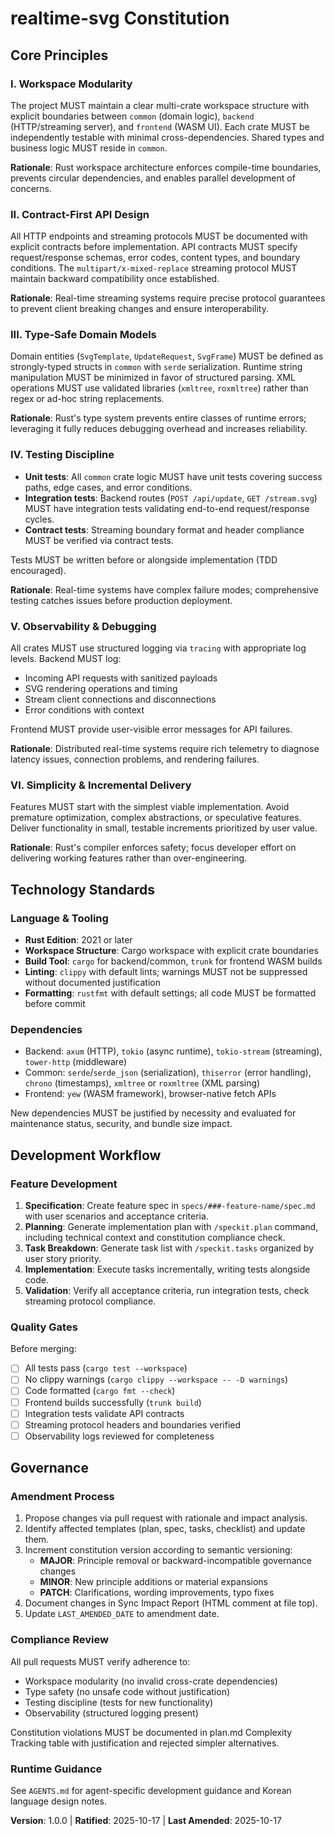 <!--
Sync Impact Report
==================
Version Change: 0.0.0 → 1.0.0
Modified Principles: N/A (initial constitution)
Added Sections: All core principles and governance
Removed Sections: None
Templates Status:
  ✅ plan-template.md - Constitution Check section aligns with principles
  ✅ spec-template.md - Requirements structure supports principle-driven development
  ✅ tasks-template.md - Task organization reflects testing and modularity principles
  ✅ checklist-template.md - Generic structure compatible with all principles
Follow-up TODOs: None
-->

# realtime-svg Constitution

## Core Principles

### I. Workspace Modularity

The project MUST maintain a clear multi-crate workspace structure with explicit
boundaries between `common` (domain logic), `backend` (HTTP/streaming server),
and `frontend` (WASM UI). Each crate MUST be independently testable with minimal
cross-dependencies. Shared types and business logic MUST reside in `common`.

**Rationale**: Rust workspace architecture enforces compile-time boundaries,
prevents circular dependencies, and enables parallel development of concerns.

### II. Contract-First API Design

All HTTP endpoints and streaming protocols MUST be documented with explicit
contracts before implementation. API contracts MUST specify request/response
schemas, error codes, content types, and boundary conditions. The
`multipart/x-mixed-replace` streaming protocol MUST maintain backward
compatibility once established.

**Rationale**: Real-time streaming systems require precise protocol guarantees
to prevent client breaking changes and ensure interoperability.

### III. Type-Safe Domain Models

Domain entities (`SvgTemplate`, `UpdateRequest`, `SvgFrame`) MUST be defined as
strongly-typed structs in `common` with `serde` serialization. Runtime string
manipulation MUST be minimized in favor of structured parsing. XML operations
MUST use validated libraries (`xmltree`, `roxmltree`) rather than regex or
ad-hoc string replacements.

**Rationale**: Rust's type system prevents entire classes of runtime errors;
leveraging it fully reduces debugging overhead and increases reliability.

### IV. Testing Discipline

- **Unit tests**: All `common` crate logic MUST have unit tests covering
  success paths, edge cases, and error conditions.
- **Integration tests**: Backend routes (`POST /api/update`, `GET /stream.svg`)
  MUST have integration tests validating end-to-end request/response cycles.
- **Contract tests**: Streaming boundary format and header compliance MUST be
  verified via contract tests.

Tests MUST be written before or alongside implementation (TDD encouraged).

**Rationale**: Real-time systems have complex failure modes; comprehensive
testing catches issues before production deployment.

### V. Observability & Debugging

All crates MUST use structured logging via `tracing` with appropriate log
levels. Backend MUST log:
- Incoming API requests with sanitized payloads
- SVG rendering operations and timing
- Stream client connections and disconnections
- Error conditions with context

Frontend MUST provide user-visible error messages for API failures.

**Rationale**: Distributed real-time systems require rich telemetry to diagnose
latency issues, connection problems, and rendering failures.

### VI. Simplicity & Incremental Delivery

Features MUST start with the simplest viable implementation. Avoid premature
optimization, complex abstractions, or speculative features. Deliver
functionality in small, testable increments prioritized by user value.

**Rationale**: Rust's compiler enforces safety; focus developer effort on
delivering working features rather than over-engineering.

## Technology Standards

### Language & Tooling

- **Rust Edition**: 2021 or later
- **Workspace Structure**: Cargo workspace with explicit crate boundaries
- **Build Tool**: `cargo` for backend/common, `trunk` for frontend WASM builds
- **Linting**: `clippy` with default lints; warnings MUST not be suppressed
  without documented justification
- **Formatting**: `rustfmt` with default settings; all code MUST be formatted
  before commit

### Dependencies

- Backend: `axum` (HTTP), `tokio` (async runtime), `tokio-stream` (streaming),
  `tower-http` (middleware)
- Common: `serde`/`serde_json` (serialization), `thiserror` (error handling),
  `chrono` (timestamps), `xmltree` or `roxmltree` (XML parsing)
- Frontend: `yew` (WASM framework), browser-native fetch APIs

New dependencies MUST be justified by necessity and evaluated for maintenance
status, security, and bundle size impact.

## Development Workflow

### Feature Development

1. **Specification**: Create feature spec in `specs/###-feature-name/spec.md`
   with user scenarios and acceptance criteria.
2. **Planning**: Generate implementation plan with `/speckit.plan` command,
   including technical context and constitution compliance check.
3. **Task Breakdown**: Generate task list with `/speckit.tasks` organized by
   user story priority.
4. **Implementation**: Execute tasks incrementally, writing tests alongside code.
5. **Validation**: Verify all acceptance criteria, run integration tests, check
   streaming protocol compliance.

### Quality Gates

Before merging:
- [ ] All tests pass (`cargo test --workspace`)
- [ ] No clippy warnings (`cargo clippy --workspace -- -D warnings`)
- [ ] Code formatted (`cargo fmt --check`)
- [ ] Frontend builds successfully (`trunk build`)
- [ ] Integration tests validate API contracts
- [ ] Streaming protocol headers and boundaries verified
- [ ] Observability logs reviewed for completeness

## Governance

### Amendment Process

1. Propose changes via pull request with rationale and impact analysis.
2. Identify affected templates (plan, spec, tasks, checklist) and update them.
3. Increment constitution version according to semantic versioning:
   - **MAJOR**: Principle removal or backward-incompatible governance changes
   - **MINOR**: New principle additions or material expansions
   - **PATCH**: Clarifications, wording improvements, typo fixes
4. Document changes in Sync Impact Report (HTML comment at file top).
5. Update `LAST_AMENDED_DATE` to amendment date.

### Compliance Review

All pull requests MUST verify adherence to:
- Workspace modularity (no invalid cross-crate dependencies)
- Type safety (no unsafe code without justification)
- Testing discipline (tests for new functionality)
- Observability (structured logging present)

Constitution violations MUST be documented in plan.md Complexity Tracking table
with justification and rejected simpler alternatives.

### Runtime Guidance

See `AGENTS.md` for agent-specific development guidance and Korean language
design notes.

**Version**: 1.0.0 | **Ratified**: 2025-10-17 | **Last Amended**: 2025-10-17
